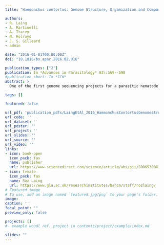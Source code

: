 ```yaml
---
title: "Haemonchus contortus: Genome Structure, Organization and Comparative Genomics"

authors:
- R. Laing
- A. Martinelli
- A. Tracey
- N. Holroyd
- J. S. Gilleard
- admin

date: "2016-01-01T00:00:00Z"
doi: "10.1016/bs.apar.2016.02.016"

publication_types: ["2"]
publication: In *Advances in Parasitology* 93\:569--598
#publication_short: In *ICW*
abstract: >
  One of the first genome sequencing projects for a parasitic nematode was that for Haemonchus contortus. The open access data from the Wellcome Trust Sanger Institute provided a valuable early resource for the research community, particularly for the identification of specific genes and genetic markers. Later, a second sequencing project was initiated by the University of Melbourne, and the two draft genome sequences for H. contortus were published back-to-back in 2013. There is a pressing need for long-range genomic information for genetic mapping, population genetics and functional genomic studies, so we are continuing to improve the Wellcome Trust Sanger Institute assembly to provide a finished reference genome for H. contortus. This review describes this process, compares the H. contortus genome assemblies with draft genomes from other members of the strongylid group and discusses future directions for parasite genomics using the H. contortus model.

tags: []

featured: false

url_pdf: 'publication_pdfs/LaingEtAl_2016_HaemonchusContortusGenomeStructureOrganizationandComparativeGenomics_AdvancesInParasitology.pdf'
url_code: ''
url_dataset: ''
url_poster: ''
url_project: ''
url_slides: ''
url_source: ''
url_video: ''
links:
- icon: book-open
  icon_pack: fas
  name: publisher
  url: https://www.sciencedirect.com/science/article/abs/pii/S0065308X16300161
- icon: female
  icon_pack: fas
  name: Roz Laing
  url: https://www.gla.ac.uk/researchinstitutes/bahcm/staff/rozlaing/
# Featured image
# To use, add an image named `featured.jpg/png` to your page's folder.
image:
caption: ''
focal_point: ""
preview_only: false

projects: []
#- example woudl ref. project in contents/project/example/index.md

slides: ""
---
```


